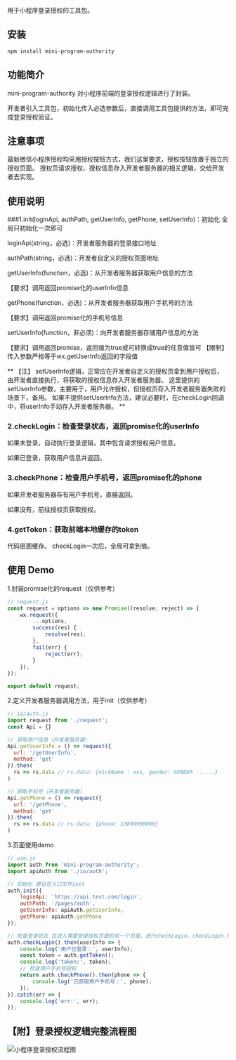 用于小程序登录授权的工具包。

## 安装
```bash
npm install mini-program-authority
```

## 功能简介
mini-program-authority 对小程序前端的登录授权逻辑进行了封装。

开发者引入工具包，初始化传入必选参数后，直接调用工具包提供的方法，即可完成登录授权验证。

## 注意事项
最新微信小程序授权均采用授权按钮方式，我们这里要求，授权按钮放置于独立的授权页面。
授权页请求授权、授权信息存入开发者服务器的相关逻辑，交给开发者去实现。

## 使用说明
###1.init(loginApi, authPath, getUserInfo, getPhone, setUserInfo)：初始化 全局只初始化一次即可


loginApi(string，必选)：开发者服务器的登录接口地址


authPath(string，必选)：开发者自定义的授权页面地址


getUserInfo(function，必选)：从开发者服务器获取用户信息的方法

【要求】调用返回promise化的userInfo信息


getPhone(function，必选)：从开发者服务器获取用户手机号的方法

【要求】调用返回promise化的手机号信息


setUserInfo(function，非必须)：向开发者服务器存储用户信息的方法

【要求】调用返回promise，返回值为true或可转换成true的任意值皆可
【限制】传入参数严格等于wx.getUserInfo返回的字段值


**
【注】
setUserInfo逻辑，正常应在开发者自定义的授权页拿到用户授权后，由开发者直接执行，将获取的授权信息存入开发者服务器。
这里提供的setUserInfo参数，主要用于，用户允许授权，但授权页存入开发者服务器失败的场景下，备用。
如果不提供setUserInfo方法，建议必要时，在checkLogin回调中，将userInfo手动存入开发者服务器。
**



### 2.checkLogin：检查登录状态，返回promise化的userInfo

如果未登录，自动执行登录逻辑，其中包含请求授权用户信息。

如果已登录，获取用户信息并返回。

### 3.checkPhone：检查用户手机号，返回promise化的phone

如果开发者服务器存有用户手机号，直接返回。

如果没有，前往授权页获取授权。

### 4.getToken：获取前端本地缓存的token

代码层面缓存。
checkLogin一次后，全局可拿到值。



## 使用 Demo
1.封装promise化的request（仅供参考）
```javascript
// request.js
const request = options => new Promise((resolve, reject) => {
    wx.request({
		...options,
		success(res) {
			resolve(res);
		},
		fail(err) {
			reject(err);
		}
	});
});

export default request;

```

2.定义开发者服务器调用方法，用于init（仅供参考）
```javascript
// io/auth.js
import request from './request';
const Api = {}

// 获取用户信息（开发者服务器）
Api.getUserInfo = () => request({
  url: '/getUserInfo',
  method: 'get'
}).then(
  rs => rs.data // rs.data: {nickName : xxx, gender: GENDER ......}
)

// 获取手机号（开发者服务器）
Api.getPhone = () => request({
  url: '/getPhone',
  method: 'get'
}).then(
  rs => rs.data // rs.data: {phone: 13899990000}
)
```

3.页面使用demo
```javascript
// use.js
import auth from 'mini-program-authority';
import apiAuth from './io/auth';

// 初始化 建议在入口文件init
auth.init({
	loginApi: 'https://api.test.com/login',
	authPath: '/pages/auth',
	getUserInfo: apiAuth.getUserInfo,
	getPhone: apiAuth.getPhone
});

// 检查登录状态 在进入需要登录授权页面的前一个页面，进行checkLogin，checkLogin.then()内执行页面跳转，跳转到需授权的页面
auth.checkLogin().then(userInfo => {
	console.log('用户已登录：', userInfo);
	const token = auth.getToken();
	console.log('token:', token);
	// 检查用户手机号授权
	return auth.checkPhone().then(phone => {
		console.log('已获取用户手机号：', phone);
	});
}).catch(err => {
	console.log('err:', err);
});

```

## 【附】登录授权逻辑完整流程图
![小程序登录授权流程图](https://cdn.jia.qq.com/2019/PES-FE/static/images/小程序登录授权流程图.png "小程序登录授权流程图")
